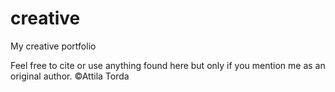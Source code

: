 # creative
My creative portfolio


Feel free to cite or use anything found here but only if you mention me as an original author.
©Attila Torda
